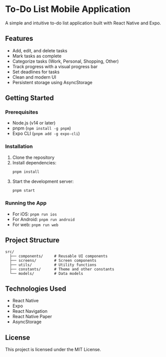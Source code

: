 # To-Do List Mobile Application

A simple and intuitive to-do list application built with React Native and Expo.

## Features

- Add, edit, and delete tasks
- Mark tasks as complete
- Categorize tasks (Work, Personal, Shopping, Other)
- Track progress with a visual progress bar
- Set deadlines for tasks
- Clean and modern UI
- Persistent storage using AsyncStorage

## Getting Started

### Prerequisites

- Node.js (v14 or later)
- pnpm (`npm install -g pnpm`)
- Expo CLI (`pnpm add -g expo-cli`)

### Installation

1. Clone the repository
2. Install dependencies:
   ```bash
   pnpm install
   ```
3. Start the development server:
   ```bash
   pnpm start
   ```

### Running the App

- For iOS: `pnpm run ios`
- For Android: `pnpm run android`
- For web: `pnpm run web`

## Project Structure

```
src/
  ├── components/     # Reusable UI components
  ├── screens/        # Screen components
  ├── utils/          # Utility functions
  ├── constants/      # Theme and other constants
  └── models/         # Data models
```

## Technologies Used

- React Native
- Expo
- React Navigation
- React Native Paper
- AsyncStorage

## License

This project is licensed under the MIT License.
